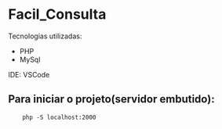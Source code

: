 # Facil_Consulta

Tecnologias utilizadas:

- PHP
- MySql

IDE: VSCode

## Para iniciar o projeto(servidor embutido):
```
    php -S localhost:2000
```